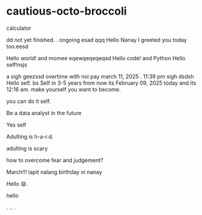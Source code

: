 # cautious-octo-broccoli
calculator 

dd
not yet finished. .
ongoing
esad
qqq
Hello Nanay I greeted you today too.eesd

Hello world! and momee
eqewqeqeqeqsd
Hello code! and Python
Hello self!nsjs
 

a sigh geezxsd
overtime with noi pay march 11, 2025 . 11:39 pm sigh
dsdsh
Hello self.
bs
Self in 3-5 years from now its February 09, 2025 today and its 12:16 am. make yourself you want to become.

you can do it self.

Be a data analyst in the future

Yes self

Adulting is h-a-r.d.

adulting is scary 

how to overcome fear and judgement?


March!!! lapit nalang birthday ni nanay

Hello 😧.

hello

. .. .
<!-- This will be a calculator not yet finish and its ongoing. 


Ongoing calculator program

octo octo

hello

hellooo

Feb 19, 2025 health link, city hall, baranggay hall at 1 pm police station
.

go forward 

